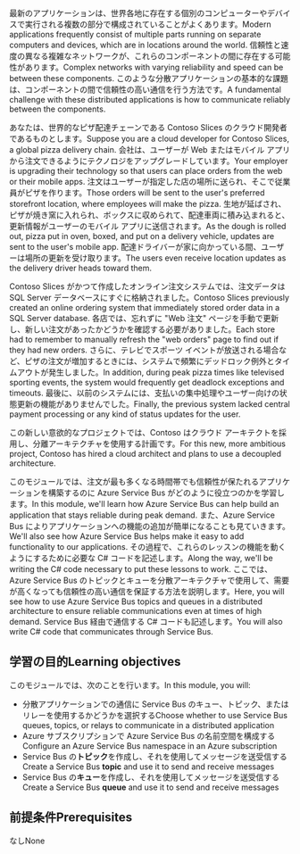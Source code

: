 <span data-ttu-id="0dc6f-101">最新のアプリケーションは、世界各地に存在する個別のコンピューターやデバイスで実行される複数の部分で構成されていることがよくあります。</span><span class="sxs-lookup"><span data-stu-id="0dc6f-101">Modern applications frequently consist of multiple parts running on separate computers and devices, which are in locations around the world.</span></span> <span data-ttu-id="0dc6f-102">信頼性と速度の異なる複雑なネットワークが、これらのコンポーネントの間に存在する可能性があります。</span><span class="sxs-lookup"><span data-stu-id="0dc6f-102">Complex networks with varying reliability and speed can be between these components.</span></span> <span data-ttu-id="0dc6f-103">このような分散アプリケーションの基本的な課題は、コンポーネントの間で信頼性の高い通信を行う方法です。</span><span class="sxs-lookup"><span data-stu-id="0dc6f-103">A fundamental challenge with these distributed applications is how to communicate reliably between the components.</span></span>

<span data-ttu-id="0dc6f-104">あなたは、世界的なピザ配達チェーンである Contoso Slices のクラウド開発者であるものとします。</span><span class="sxs-lookup"><span data-stu-id="0dc6f-104">Suppose you are a cloud developer for Contoso Slices, a global pizza delivery chain.</span></span> <span data-ttu-id="0dc6f-105">会社は、ユーザーが Web またはモバイル アプリから注文できるようにテクノロジをアップグレードしています。</span><span class="sxs-lookup"><span data-stu-id="0dc6f-105">Your employer is upgrading their technology so that users can place orders from the web or their mobile apps.</span></span> <span data-ttu-id="0dc6f-106">注文はユーザーが指定した店の場所に送られ、そこで従業員がピザを作ります。</span><span class="sxs-lookup"><span data-stu-id="0dc6f-106">Those orders will be sent to the user's preferred storefront location, where employees will make the pizza.</span></span> <span data-ttu-id="0dc6f-107">生地が延ばされ、ピザが焼き窯に入れられ、ボックスに収められて、配達車両に積み込まれると、更新情報がユーザーのモバイル アプリに送信されます。</span><span class="sxs-lookup"><span data-stu-id="0dc6f-107">As the dough is rolled out, pizza put in oven, boxed, and put on a delivery vehicle, updates are sent to the user's mobile app.</span></span> <span data-ttu-id="0dc6f-108">配達ドライバーが家に向かっている間、ユーザーは場所の更新を受け取ります。</span><span class="sxs-lookup"><span data-stu-id="0dc6f-108">The users even receive location updates as the delivery driver heads toward them.</span></span>

<span data-ttu-id="0dc6f-109">Contoso Slices がかつて作成したオンライン注文システムでは、注文データは SQL Server データベースにすぐに格納されました。</span><span class="sxs-lookup"><span data-stu-id="0dc6f-109">Contoso Slices previously created an online ordering system that immediately stored order data in a SQL Server database.</span></span> <span data-ttu-id="0dc6f-110">各店では、忘れずに "Web 注文" ページを手動で更新し、新しい注文があったかどうかを確認する必要がありました。</span><span class="sxs-lookup"><span data-stu-id="0dc6f-110">Each store had to remember to manually refresh the "web orders" page to find out if they had new orders.</span></span> <span data-ttu-id="0dc6f-111">さらに、テレビでスポーツ イベントが放送される場合など、ピザの注文が増加するときには、システムで頻繁にデッドロック例外とタイムアウトが発生しました。</span><span class="sxs-lookup"><span data-stu-id="0dc6f-111">In addition, during peak pizza times like televised sporting events, the system would frequently get deadlock exceptions and timeouts.</span></span> <span data-ttu-id="0dc6f-112">最後に、以前のシステムには、支払いの集中処理やユーザー向けの状態更新の機能がありませんでした。</span><span class="sxs-lookup"><span data-stu-id="0dc6f-112">Finally, the previous system lacked central payment processing or any kind of status updates for the user.</span></span>

<span data-ttu-id="0dc6f-113">この新しい意欲的なプロジェクトでは、Contoso はクラウド アーキテクトを採用し、分離アーキテクチャを使用する計画です。</span><span class="sxs-lookup"><span data-stu-id="0dc6f-113">For this new, more ambitious project, Contoso has hired a cloud architect and plans to use a decoupled architecture.</span></span>

<span data-ttu-id="0dc6f-114">このモジュールでは、注文が最も多くなる時間帯でも信頼性が保たれるアプリケーションを構築するのに Azure Service Bus がどのように役立つのかを学習します。</span><span class="sxs-lookup"><span data-stu-id="0dc6f-114">In this module, we'll learn how Azure Service Bus can help build an application that stays reliable during peak demand.</span></span> <span data-ttu-id="0dc6f-115">また、Azure Service Bus によりアプリケーションへの機能の追加が簡単になることも見ていきます。</span><span class="sxs-lookup"><span data-stu-id="0dc6f-115">We'll also see how Azure Service Bus helps make it easy to add functionality to our applications.</span></span> <span data-ttu-id="0dc6f-116">その過程で、これらのレッスンの機能を動くようにするために必要な C# コードを記述します。</span><span class="sxs-lookup"><span data-stu-id="0dc6f-116">Along the way, we'll be writing the C# code necessary to put these lessons to work.</span></span> <span data-ttu-id="0dc6f-117">ここでは、Azure Service Bus のトピックとキューを分散アーキテクチャで使用して、需要が高くなっても信頼性の高い通信を保証する方法を説明します。</span><span class="sxs-lookup"><span data-stu-id="0dc6f-117">Here, you will see how to use Azure Service Bus topics and queues in a distributed architecture to ensure reliable communications even at times of high demand.</span></span> <span data-ttu-id="0dc6f-118">Service Bus 経由で通信する C# コードも記述します。</span><span class="sxs-lookup"><span data-stu-id="0dc6f-118">You will also write C# code that communicates through Service Bus.</span></span>

## <a name="learning-objectives"></a><span data-ttu-id="0dc6f-119">学習の目的</span><span class="sxs-lookup"><span data-stu-id="0dc6f-119">Learning objectives</span></span>

<span data-ttu-id="0dc6f-120">このモジュールでは、次のことを行います。</span><span class="sxs-lookup"><span data-stu-id="0dc6f-120">In this module, you will:</span></span>

- <span data-ttu-id="0dc6f-121">分散アプリケーションでの通信に Service Bus のキュー、トピック、またはリレーを使用するかどうかを選択する</span><span class="sxs-lookup"><span data-stu-id="0dc6f-121">Choose whether to use Service Bus queues, topics, or relays to communicate in a distributed application</span></span>
- <span data-ttu-id="0dc6f-122">Azure サブスクリプションで Azure Service Bus の名前空間を構成する</span><span class="sxs-lookup"><span data-stu-id="0dc6f-122">Configure an Azure Service Bus namespace in an Azure subscription</span></span>
- <span data-ttu-id="0dc6f-123">Service Bus の**トピック**を作成し、それを使用してメッセージを送受信する</span><span class="sxs-lookup"><span data-stu-id="0dc6f-123">Create a Service Bus **topic** and use it to send and receive messages</span></span>
- <span data-ttu-id="0dc6f-124">Service Bus の**キュー**を作成し、それを使用してメッセージを送受信する</span><span class="sxs-lookup"><span data-stu-id="0dc6f-124">Create a Service Bus **queue** and use it to send and receive messages</span></span>

## <a name="prerequisites"></a><span data-ttu-id="0dc6f-125">前提条件</span><span class="sxs-lookup"><span data-stu-id="0dc6f-125">Prerequisites</span></span>

<span data-ttu-id="0dc6f-126">なし</span><span class="sxs-lookup"><span data-stu-id="0dc6f-126">None</span></span>